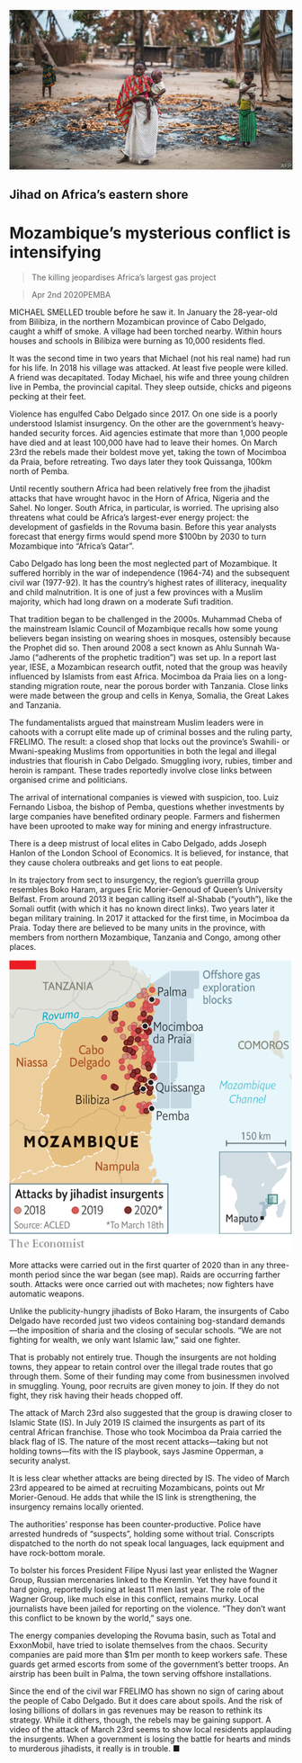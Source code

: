 ![](./images/20200404_MAP006_0.jpg)

## Jihad on Africa’s eastern shore

# Mozambique’s mysterious conflict is intensifying

> The killing jeopardises Africa’s largest gas project

> Apr 2nd 2020PEMBA

MICHAEL SMELLED trouble before he saw it. In January the 28-year-old from Bilibiza, in the northern Mozambican province of Cabo Delgado, caught a whiff of smoke. A village had been torched nearby. Within hours houses and schools in Bilibiza were burning as 10,000 residents fled.

It was the second time in two years that Michael (not his real name) had run for his life. In 2018 his village was attacked. At least five people were killed. A friend was decapitated. Today Michael, his wife and three young children live in Pemba, the provincial capital. They sleep outside, chicks and pigeons pecking at their feet.

Violence has engulfed Cabo Delgado since 2017. On one side is a poorly understood Islamist insurgency. On the other are the government’s heavy-handed security forces. Aid agencies estimate that more than 1,000 people have died and at least 100,000 have had to leave their homes. On March 23rd the rebels made their boldest move yet, taking the town of Mocimboa da Praia, before retreating. Two days later they took Quissanga, 100km north of Pemba.

Until recently southern Africa had been relatively free from the jihadist attacks that have wrought havoc in the Horn of Africa, Nigeria and the Sahel. No longer. South Africa, in particular, is worried. The uprising also threatens what could be Africa’s largest-ever energy project: the development of gasfields in the Rovuma basin. Before this year analysts forecast that energy firms would spend more $100bn by 2030 to turn Mozambique into “Africa’s Qatar”.

Cabo Delgado has long been the most neglected part of Mozambique. It suffered horribly in the war of independence (1964-74) and the subsequent civil war (1977-92). It has the country’s highest rates of illiteracy, inequality and child malnutrition. It is one of just a few provinces with a Muslim majority, which had long drawn on a moderate Sufi tradition.

That tradition began to be challenged in the 2000s. Muhammad Cheba of the mainstream Islamic Council of Mozambique recalls how some young believers began insisting on wearing shoes in mosques, ostensibly because the Prophet did so. Then around 2008 a sect known as Ahlu Sunnah Wa-Jamo (“adherents of the prophetic tradition”) was set up. In a report last year, IESE, a Mozambican research outfit, noted that the group was heavily influenced by Islamists from east Africa. Mocimboa da Praia lies on a long-standing migration route, near the porous border with Tanzania. Close links were made between the group and cells in Kenya, Somalia, the Great Lakes and Tanzania.

The fundamentalists argued that mainstream Muslim leaders were in cahoots with a corrupt elite made up of criminal bosses and the ruling party, FRELIMO. The result: a closed shop that locks out the province’s Swahili- or Mwani-speaking Muslims from opportunities in both the legal and illegal industries that flourish in Cabo Delgado. Smuggling ivory, rubies, timber and heroin is rampant. These trades reportedly involve close links between organised crime and politicians.

The arrival of international companies is viewed with suspicion, too. Luiz Fernando Lisboa, the bishop of Pemba, questions whether investments by large companies have benefited ordinary people. Farmers and fishermen have been uprooted to make way for mining and energy infrastructure.

There is a deep mistrust of local elites in Cabo Delgado, adds Joseph Hanlon of the London School of Economics. It is believed, for instance, that they cause cholera outbreaks and get lions to eat people.

In its trajectory from sect to insurgency, the region’s guerrilla group resembles Boko Haram, argues Eric Morier-Genoud of Queen’s University Belfast. From around 2013 it began calling itself al-Shabab (“youth”), like the Somali outfit (with which it has no known direct links). Two years later it began military training. In 2017 it attacked for the first time, in Mocimboa da Praia. Today there are believed to be many units in the province, with members from northern Mozambique, Tanzania and Congo, among other places.

![](./images/20200404_MAM990.png)

More attacks were carried out in the first quarter of 2020 than in any three-month period since the war began (see map). Raids are occurring farther south. Attacks were once carried out with machetes; now fighters have automatic weapons.

Unlike the publicity-hungry jihadists of Boko Haram, the insurgents of Cabo Delgado have recorded just two videos containing bog-standard demands—the imposition of sharia and the closing of secular schools. “We are not fighting for wealth, we only want Islamic law,” said one fighter.

That is probably not entirely true. Though the insurgents are not holding towns, they appear to retain control over the illegal trade routes that go through them. Some of their funding may come from businessmen involved in smuggling. Young, poor recruits are given money to join. If they do not fight, they risk having their heads chopped off.

The attack of March 23rd also suggested that the group is drawing closer to Islamic State (IS). In July 2019 IS claimed the insurgents as part of its central African franchise. Those who took Mocimboa da Praia carried the black flag of IS. The nature of the most recent attacks—taking but not holding towns—fits with the IS playbook, says Jasmine Opperman, a security analyst.

It is less clear whether attacks are being directed by IS. The video of March 23rd appeared to be aimed at recruiting Mozambicans, points out Mr Morier-Genoud. He adds that while the IS link is strengthening, the insurgency remains locally oriented.

The authorities’ response has been counter-productive. Police have arrested hundreds of “suspects”, holding some without trial. Conscripts dispatched to the north do not speak local languages, lack equipment and have rock-bottom morale.

To bolster his forces President Filipe Nyusi last year enlisted the Wagner Group, Russian mercenaries linked to the Kremlin. Yet they have found it hard going, reportedly losing at least 11 men last year. The role of the Wagner Group, like much else in this conflict, remains murky. Local journalists have been jailed for reporting on the violence. “They don’t want this conflict to be known by the world,” says one.

The energy companies developing the Rovuma basin, such as Total and ExxonMobil, have tried to isolate themselves from the chaos. Security companies are paid more than $1m per month to keep workers safe. These guards get armed escorts from some of the government’s better troops. An airstrip has been built in Palma, the town serving offshore installations.

Since the end of the civil war FRELIMO has shown no sign of caring about the people of Cabo Delgado. But it does care about spoils. And the risk of losing billions of dollars in gas revenues may be reason to rethink its strategy. While it dithers, though, the rebels may be gaining support. A video of the attack of March 23rd seems to show local residents applauding the insurgents. When a government is losing the battle for hearts and minds to murderous jihadists, it really is in trouble. ■
